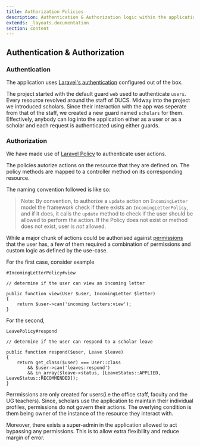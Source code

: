 ```yaml
---
title: Authorization Policies
description: Authentication & Authorization logic within the application
extends: _layouts.documentation
section: content
---
```


## Authentication & Authorization

### Authentication

The application uses [Laravel's authentication](https://laravel.com/docs/7.x/authentication) configured out of the box.

The project started with the default guard `web` used to authenticate `users`. Every resource revolved around the staff of DUCS. Midway into the project we introduced scholars. Since their interaction with the app was seperate from that of the staff, we created a new guard named `scholars` for them. Effectively, anybody can log into the application either as a user or as a scholar and each request is authenticated using either guards. 

### Authorization

We have made use of [Laravel Policy](https://laravel.com/docs/7.x/authorization#creating-policies) to authenticate user actions.


The policies autorize actions on the resource that they are defined on. The policy methods are mapped to a controller method on its corresponding resource.

The naming convention followed is like so: 
>Note: By convention, to authorize a `update` action on `IncomingLetter` model the framework check if there exists an `IncomingLetterPolicy`, and if it does, it calls the `update` method to check if the user should be allowed to perform the action. If the Policy does not exist or method does not exist, user is _not_ allowed.


While a major chunk of actions could be authorised against [permissions](./permissions#list-of-permissions) that the user has, a few of them required a combination of permissions and custom logic as defined by the use-case.

For the first case, consider example 

````
#IncomingLetterPolicy#view

// determine if the user can view an incoming letter 

public function view(User $user, IncomingLetter $letter)
{
    return $user->can('incoming letters:view');
}
````

For the second,

````
LeavePolicy#respond

// determine if the user can respond to a scholar leave

public function respond($user, Leave $leave)
{
    return get_class($user) === User::class
        && $user->can('leaves:respond')
        && in_array($leave->status, [LeaveStatus::APPLIED, LeaveStatus::RECOMMENDED]);
}
````

Perrmissions are only created for users(i.e the office staff, faculty and the UG teachers). Since, scholars use the application to maintain their individual profiles, permissions do not govern their actions. The overlying condition is them being owner of the instance of the resource they interact with. 

Moreover, there exists a super-admin in the application allowed to act bypassing any permissions. This is to allow extra flexibility and reduce margin of error.